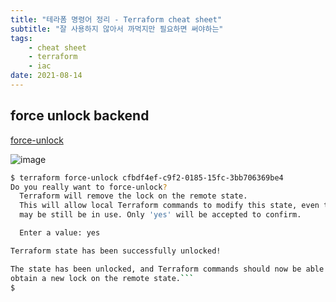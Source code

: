 ```yaml
---
title: "테라폼 명령어 정리 - Terraform cheat sheet"
subtitle: "잘 사용하지 않아서 까먹지만 필요하면 써야하는"
tags:
    - cheat sheet
    - terraform
    - iac
date: 2021-08-14
---
```


## force unlock backend
[force-unlock](https://www.terraform.io/docs/cli/commands/force-unlock.html)

![image](https://user-images.githubusercontent.com/34048253/129446247-056cd731-d263-4e57-81e3-4ebd2916a5c4.png)

```bash
$ terraform force-unlock cfbdf4ef-c9f2-0185-15fc-3bb706369be4      
Do you really want to force-unlock?
  Terraform will remove the lock on the remote state.
  This will allow local Terraform commands to modify this state, even though it
  may be still be in use. Only 'yes' will be accepted to confirm.

  Enter a value: yes

Terraform state has been successfully unlocked!

The state has been unlocked, and Terraform commands should now be able to
obtain a new lock on the remote state.```
$
